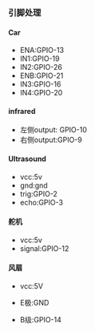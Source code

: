 ### 引脚处理

#### Car

* ENA:GPIO-13
* IN1:GPIO-19
* IN2:GPIO-26
* ENB:GPIO-21
* IN3:GPIO-16
* IN4:GPIO-20

#### infrared

* 左侧output: GPIO-10
* 右侧output:GPIO-9

#### Ultrasound

* vcc:5v
* gnd:gnd
* trig:GPIO-2
* echo:GPIO-3

#### 舵机

* vcc:5v
* signal:GPIO-12

#### 风扇

* vcc:5V

* E极:GND
* B级:GPIO-14

